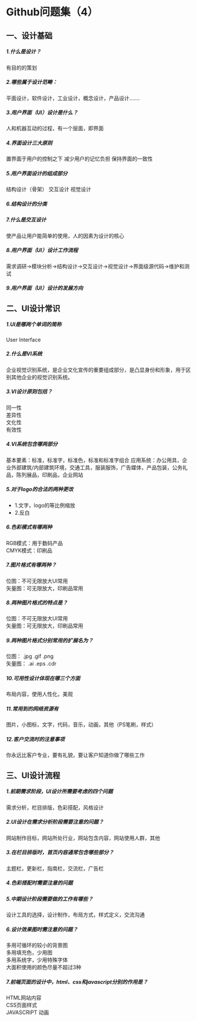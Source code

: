 # Github问题集（4）
## 一、设计基础
##### 1.什么是设计？
有目的的策划
##### 2.哪些属于设计范畴：
平面设计，软件设计，工业设计，概念设计，产品设计…….
##### 3.用户界面（UI）设计是什么？
人和机器互动的过程，有一个层面，即界面
##### 4.界面设计三大原则
置界面于用户的控制之下
减少用户的记忆负担
保持界面的一致性
##### 5.用户界面设计的组成部分
结构设计（骨架）
交互设计
视觉设计
##### 6.结构设计的分类

##### 7.什么是交互设计
使产品让用户能简单的使用，人的因素为设计的核心
##### 8.用户界面（UI）设计工作流程
需求调研->模块分析->结构设计->交互设计->视觉设计->界面级源代码->维护和测试
##### 9.用户界面（UI）设计的发展方向

## 二、UI设计常识
##### 1.UI是哪两个单词的简称
User Interface
##### 2.什么是VI系统
企业视觉识别系统，是企业文化宣传的重要组成部分，是凸显身份和形象，用于区别其他企业的视觉识别系统。
##### 3.VI设计原则包括？
同一性  
差异性  
文化性  
有效性  
##### 4.VI系统包含哪两部分
基本要素：标准，标准字，标准色，标准和标准字组合
应用系统：办公用具，企业外部建筑/内部建筑环境，交通工具，服装服饰，广告媒体，产品包装，公务礼品，陈列展品，印刷品，企业网站
##### 5.对于logo的合法的两种更改
+ 1.文字，logo的等比例缩放  
+ 2.反白  
##### 6.色彩模式有哪两种
RGB模式：用于数码产品  
CMYK模式：印刷品  
##### 7.图片格式有哪两种？
位图：不可无限放大UI常用  
矢量图：可无限放大，印刷品常用  
##### 8.两种图片格式的特点是？
位图：不可无限放大UI常用  
矢量图：可无限放大，印刷品常用  
##### 9.两种图片格式分别常用的扩展名为？
位图： .jpg  .gif  .png  
矢量图： .ai   .eps  .cdr  
##### 10.可用性设计体现在哪三个方面
布局内容，使用人性化，美观
##### 11.常用到的网络资源有
图片，小图标，文字，代码，音乐，动画，其他（PS笔刷，样式）
##### 12.客户交流时的注意事项
你永远比客户专业，要有礼貌，要让客户知道你做了哪些工作
## 三、UI设计流程
##### 1.前期需求阶段，UI设计所需要考虑的四个问题
需求分析，栏目排版，色彩搭配，风格设计
##### 2.UI设计在需求分析阶段需要注意的问题？
网站制作目标，网站所处行业，网站包含内容，网站使用人群，其他
##### 3.在栏目排版时，首页内容通常包含哪些部分？
主题栏，更新栏，指南栏，交流栏，广告栏
##### 4.色彩搭配时需要注意的问题

##### 5.中期设计阶段需要做的工作有哪些？
设计工具的选择，设计制作，布局方式，样式定义，交流沟通
##### 6.设计效果图时需注意的问题？
多用可循环的较小的背景图  
多用填充色，少用图  
多用系统字，少用特殊字体  
大面积使用的颜色尽量不超过3种  

##### 7.前端页面的设计中，html、css和javascript分别的作用是？
HTML网站内容  
CSS页面样式  
JAVASCRIPT 动画  

